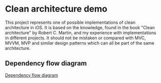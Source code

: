 # Clean architecture demo

This project represents one of possible implementations of clean architecture in iOS. It is based on the knowledge, found in the book "Clean architecture" by Robert C. Martin, and my experience with implementations in different projects. It should not be mistaken or compared with MVC, MVVM, MVP and similar design patterns which can all be part of the same architecture. 
## Dependency flow diagram
[Dependency flow diagram](https://drive.google.com/file/d/1JvGxfwQA0EkEWO4wya9mY056YyC7RnSE/view?usp=sharing)

